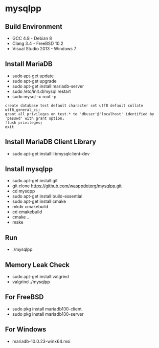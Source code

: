 
mysqlpp
=======

Build Environment
-----------------
* GCC 4.9 - Debian 8
* Clang 3.4 - FreeBSD 10.2
* Visual Studio 2013 - Windows 7

Install MariaDB
---------------
* sudo apt-get update
* sudo apt-get upgrade
* sudo apt-get install mariadb-server
* sudo /etc/init.d/mysql restart
* sudo mysql -u root -p
```
create database test default character set utf8 default collate utf8_general_ci;
grant all privileges on test.* to 'dbuser'@'localhost' identified by 'passwd' with grant option;
flush privileges;
exit
```

Install MariaDB Client Library
------------------------------
* sudo apt-get install libmysqlclient-dev

Install mysqlpp
---------------
* sudo apt-get install git
* git clone https://github.com/wasppdotorg/mysqlpp.git
* cd mysqpp
* sudo apt-get install build-essential
* sudo apt-get install cmake
* mkdir cmakebuild
* cd cmakebuild
* cmake ..
* make

Run
---
* ./mysqlpp

Memory Leak Check
-----------------
* sudo apt-get install valgrind
* valgrind ./mysqlpp

For FreeBSD
-----------
* sudo pkg install mariadb100-client
* sudo pkg install mariadb100-server

For Windows
-----------
* mariadb-10.0.23-winx64.msi

